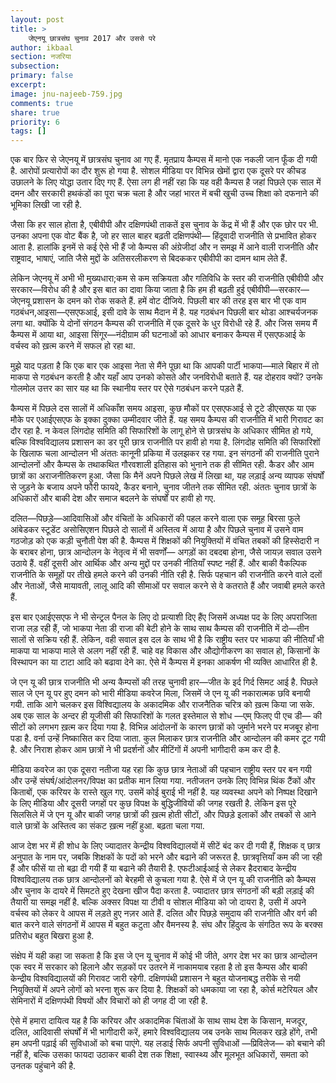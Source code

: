 ```yaml
---
layout: post
title: >
    जेएनयू छात्रसंघ चुनाव 2017 और उससे परे
author: ikbaal
section: नजरिया
subsection:
primary: false
excerpt:
image: jnu-najeeb-759.jpg
comments: true
share: true
priority: 6
tags: []
---
```


एक बार फिर से जेएनयू में छात्रसंघ चुनाव आ गए हैं. मृतप्राय कैम्पस में मानो एक नकली जान फूँक दी गयी है. आरोपों प्रत्यारोपों का दौर शुरू हो गया है. सोशल मीडिया पर विभिन्न खेमों द्वारा एक दूसरे पर कीचड उछालने के लिए योद्धा उतार दिए गए हैं. ऐसा लग ही नहीं रहा कि यह वही कैम्पस है जहां पिछले एक साल में दमन और सरकारी हथकंडों का पूरा चक्र चला है और जहां भारत में बची खुची उच्च शिक्षा को दफनाने की भूमिका लिखी जा रही है.

जैसा कि हर साल होता है, एबीवीपी और दक्षिणपंथी ताकतें इस चुनाव के केंद्र में भी हैं और एक छोर पर भी. उनका अपना एक वोट बैंक है, जो हर साल बाहर बढ़ती दक्षिणपंथी— हिंदूवादी राजनीति से प्रभावित होकर आता है. हालांकि इनमें से कई ऐसे भी हैं जो कैम्पस की अंग्रेजीदां और न समझ में आने वाली राजनीति और राष्ट्रवाद, भाषाएं, जाति जैसे मुद्दों के अतिसरलीकरण से बिदककर एबीवीपी का दामन थाम लेते हैं.

लेकिन जेएनयू में अभी भी मुख्यधारा;कम से कम सक्रियता और गतिविधि के स्तर की राजनीति एबीवीपी और सरकार—विरोध की है और इस बात का दावा किया जाता है कि हम ही बढ़ती हुई एबीवीपी—सरकार—जेएनयू प्रशासन के दमन को रोक सकते हैं. हमें वोट दीजिये. पिछली बार की तरह इस बार भी एक वाम गठबंधन,आइसा—एसएफआई, इसी दावे के साथ मैदान में है. यह गठबंधन पिछली बार थोडा आश्चर्यजनक लगा था. क्योंकि ये दोनों संगठन कैम्पस की राजनीति में एक दूसरे के धुर विरोधी रहे हैं. और जिस समय मैं कैम्पस में आया था, आइसा सिंगूर—नंदीग्राम की घटनाओं को आधार बनाकर कैम्पस में एसएफआई के वर्चस्व को ख़त्म करने में सफल हो रहा था.

मुझे याद पड़ता है कि एक बार एक आइसा नेता से मैंने पूछा था कि आपकी पार्टी भाकपा—माले बिहार में तो माकपा से गठबंधन करती है और यहाँ आप उनको कोसते और जनविरोधी बताते हैं. यह दोहराव क्यों? उनके गोलमोल उत्तर का सार यह था कि स्थानीय स्तर पर ऐसे गठबंधन करने पड़ते हैं.

कैम्पस में पिछले दस सालों में अधिकाँश समय आइसा, कुछ मौकों पर एसएफआई से टूटे डीएसएफ या एक मौके पर एआईएसएफ के इक्का दुक्का उम्मीदवार जीते हैं. यह समय कैम्पस की राजनीति में भारी गिरावट का दौर रहा है. न केवल लिंगदोह समिति की सिफारिशों के लागू होने से छात्रसंघ के अधिकार सीमित हो गये, बल्कि विश्वविद्यालय प्रशासन का डर पूरी छात्र राजनीति पर हावी हो गया है. लिंगदोह समिति की सिफारिशों के खिलाफ चला आन्दोलन भी अंततः कानूनी प्रकिया में उलझकर रह गया. इन संगठनों की राजनीति पुराने आन्दोलनों और कैम्पस के तथाकथित गौरवशाली इतिहास को भुनाने तक ही सीमित रही. कैडर और आम छात्रों का अराजनीतिकरण हुआ. जैसा कि मैनें अपने पिछले लेख में लिखा था, यह लड़ाई अन्य व्यापक संघर्षों से जुड़ने के बजाय अपने फौरी फायदे, कैडर बनाने, चुनाव जीतने तक सीमित रही. अंततः चुनाव छात्रों के अधिकारों और बाकी देश और समाज बदलने के संघर्षों पर हावी हो गए.

दलित—पिछड़े—आदिवासिओं और वंचितों के अधिकारों की पहल करने वाला एक समूह बिरसा फुले आंबेडकर स्टूडेंट असोसिएशन पिछले दो सालों में अस्तित्व में आया है और पिछले चुनाव में उसने वाम गठजोड़ को एक कड़ी चुनौती पेश की है. कैम्पस में शिक्षकों की नियुक्तियों में वंचित तबकों की हिस्सेदारी न के बराबर होना, छात्र आन्दोलन के नेतृत्व में भी सवर्णों— अगड़ों का दबदबा होना, जैसे जायज़ सवाल उसने उठाये हैं. वहीं दूसरी ओर आर्थिक और अन्य मुद्दों पर उनकी नीतियाँ स्पष्ट नहीं हैं. और बाकी वैकल्पिक राजनीति के समूहों पर तीखे हमले करने की उनकी नीति रही है. सिर्फ पहचान की राजनीति करने वाले दलों और नेताओं, जैसे मायावती, लालू आदि की सीमाओं पर सवाल करने से वे कतराते हैं और जवाबी हमले करते हैं.

इस बार एआईएसएफ ने भी सेन्ट्रल पैनल के लिए दो प्रत्याशी दिए हैंए जिसमें अध्यक्ष पद के लिए अपराजिता राजा लड़ रही हैं, जो भाकपा नेता डी राजा की बेटी होने के साथ साथ कैम्पस की राजनीति में दो—तीन सालों से सक्रिय रही हैं. लेकिन, वही सवाल इस दल के साथ भी है कि राष्ट्रीय स्तर पर भाकपा की नीतियाँ भी माकपा या भाकपा माले से अलग नहीं रही हैं. चाहे वह विकास और औद्योगीकरण का सवाल हो, किसानों के विस्थापन का या टाटा आदि को बढावा देने का. ऐसे में कैम्पस में इनका आकर्षण भी व्यक्ति आधारित ही है.

जे एन यू की छात्र राजनीति भी अन्य कैम्पसों की तरह चुनावी हार—जीत के इर्द गिर्द सिमट आई है. पिछले साल जे एन यू पर हुए दमन को भारी मीडिया कवरेज मिला, जिसमें जे एन यू की नकारात्मक छवि बनायी गयी. ताकि आगे चलकर इस विश्विद्यालय के अकादमिक और राजनैतिक चरित्र को ख़त्म किया जा सके. अब एक साल के अन्दर ही यूजीसी की सिफारिशों के गलत इस्तेमाल से शोध —एम् फिलए पी एच डी— की सीटों को लगभग ख़त्म कर दिया गया है. विभिन्न आंदोलनों के कारण छात्रों को जुर्माने भरने पर मजबूर होना पडा है. वर्ना उन्हें निष्कासित कर दिया जाता. कुल मिलाकर छात्र राजनीति और आन्दोलन की कमर टूट गयी है. और निराश होकर आम छात्रों ने भी प्रदर्शनों और मीटिंगों में अपनी भागीदारी कम कर दी है.

मीडिया कवरेज का एक दूसरा नतीजा यह रहा कि कुछ छात्र नेताओं की पहचान राष्ट्रीय स्तर पर बन गयी और उन्हें संघर्ष/आंदोलनर/विपक्ष का प्रतीक मान लिया गया. नतीजतन उनके लिए विभिन्न थिंक टैंकों और किताबों, एक करियर के रास्ते खुल गए. उसमें कोई बुराई भी नहीं है. यह व्यवस्था अपने को निष्पक्ष दिखाने के लिए मीडिया और दूसरी जगहों पर कुछ विपक्ष के बुद्धिजीवियों की जगह रखती है. लेकिन इस पूरे सिलसिले में जे एन यू और बाकी जगह छात्रों की ख़त्म होती सीटों, और पिछड़े इलाकों और तबकों से आने वाले छात्रों के अस्तित्व का संकट ख़त्म नहीं हुआ. बढ़ता चला गया.

आज देश भर में ही शोध के लिए ज्यादातर केन्द्रीय विश्वविद्यालयों में सीटें बंद कर दी गयी हैं, शिक्षक व् छात्र अनुपात के नाम पर, जबकि शिक्षकों के पदों को भरने और बढाने की जरूरत है. छात्रवृत्तियाँ कम की जा रही हैं और फीसें या तो बढ़ा दी गयी हैं या बढाने की तैयारी है. एफटीआईआई से लेकर हैदराबाद केन्द्रीय विश्वविद्यालय तक छात्र आन्दोलनों को बेरहमी से कुचला गया है. ऐसे में जे एन यू की राजनीति को कैम्पस और चुनाव के दायरे में सिमटते हुए देखना खीज पैदा करता है. ज्यादातर छात्र संगठनों की बड़ी लड़ाई की तैयारी या समझ नहीं है. बल्कि अक्सर विपक्ष या टीवी व सोशल मीडिया को जो दायरा है, उसी में अपने वर्चस्व को लेकर वे आपस में लड़ते हुए नज़र आते हैं. दलित और पिछड़े समुदाय की राजनीति और वर्ग की बात करने वाले संगठनों में आपस में बहुत कटुता और वैमनस्य है. संघ और हिंदुत्व के संगठित रूप के बरक्स प्रतिरोध बहुत बिखरा हुआ है.

संक्षेप में यही कहा जा सकता है कि इस जे एन यू चुनाव में कोई भी जीते, अगर देश भर का छात्र आन्दोलन एक स्वर में सरकार को हिलाने और सड़कों पर उतरने में नाकामयाब रहता है तो इस कैम्पस और बाकी केन्द्रीय विश्वविद्यालयों की गिरावट जारी रहेगी. दक्षिणपंथी प्रशासन ने बहुत योजनाबद्ध तरीके से नयी नियुक्तियों में अपने लोगों को भरना शुरू कर दिया है. शिक्षकों को धमकाया जा रहा है, कोर्स मटेरियल और सेमिनारों में दक्षिणपंथी विषयों और विचारों को ही जगह दी जा रही है.

ऐसे में हमारा दायित्व यह है कि करियर और अकादमिक चिंताओं के साथ साथ देश के किसान, मजदूर, दलित, आदिवासी संघर्षों में भी भागीदारी करें, हमारे विश्वविद्यालय जब उनके साथ मिलकर खड़े होंगे, तभी हम अपनी पढ़ाई की सुविधाओं को बचा पाएंगे. यह लडाई सिर्फ  अपनी सुविधाओं —प्रिविलेज— को बचाने की नहीं है, बल्कि उसका फायदा उठाकर बाकी देश तक शिक्षा, स्वास्थ्य और मूलभूत अधिकारों, समता को उनतक पहुंचाने की है.